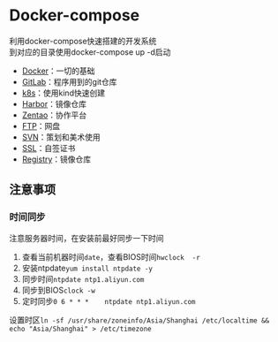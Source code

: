 # Docker-compose

利用docker-compose快速搭建的开发系统  
到对应的目录使用docker-compose up -d启动

* [Docker](./docker/README.md)：一切的基础
* [GitLab](./gitlab//README.md)：程序用到的git仓库
* [k8s](./k8s/README.md)：使用kind快速创建
* [Harbor](./harbor/README.md)：镜像仓库
* [Zentao](./zentao/README.md)：协作平台
* [FTP](./ftp/README.md)：网盘
* [SVN](./scmmanager/README.md)：策划和美术使用
* [SSL](./ssl/README.md)：自签证书
* [Registry](./docker/registry/README.md)：镜像仓库

## 注意事项
### 时间同步
注意服务器时间，在安装前最好同步一下时间
1. 查看当前机器时间`date`，查看BIOS时间`hwclock  -r`
2. 安装ntpdate`yum install ntpdate -y`
3. 同步时间`ntpdate ntp1.aliyun.com`
4. 同步到BIOS`clock -w`
5. 定时同步`0 6 * * *    ntpdate ntp1.aliyun.com`

设置时区`ln -sf /usr/share/zoneinfo/Asia/Shanghai /etc/localtime && echo "Asia/Shanghai" > /etc/timezone`
